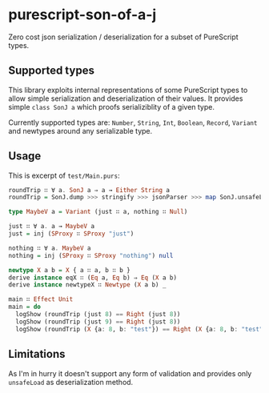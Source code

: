 # purescript-son-of-a-j

Zero cost json serialization / deserialization for a subset of PureScript types.

## Supported types

This library exploits internal representations of some PureScript types to allow simple serialization and deserialization of their values.
It provides simple `class SonJ a` which proofs serializiblity of a given type.

Currently supported types are: `Number`, `String`, `Int`, `Boolean`, `Record`, `Variant` and newtypes around any serializable type.

## Usage

This is excerpt of `test/Main.purs`:

```purescript
roundTrip ∷ ∀ a. SonJ a ⇒ a → Either String a
roundTrip = SonJ.dump >>> stringify >>> jsonParser >>> map SonJ.unsafeLoad

type MaybeV a = Variant (just ∷ a, nothing ∷ Null)

just ∷ ∀ a. a → MaybeV a
just = inj (SProxy ∷ SProxy "just")

nothing ∷ ∀ a. MaybeV a
nothing = inj (SProxy ∷ SProxy "nothing") null

newtype X a b = X { a ∷ a, b ∷ b }
derive instance eqX ∷ (Eq a, Eq b) ⇒ Eq (X a b)
derive instance newtypeX ∷ Newtype (X a b) _

main ∷ Effect Unit
main = do
  logShow (roundTrip (just 8) == Right (just 8))
  logShow (roundTrip (just 9) == Right (just 8))
  logShow (roundTrip (X {a: 8, b: "test"}) == Right (X {a: 8, b: "test"}))
```

## Limitations
As I'm in hurry it doesn't support any form of validation and provides only `unsafeLoad` as deserialization method.

